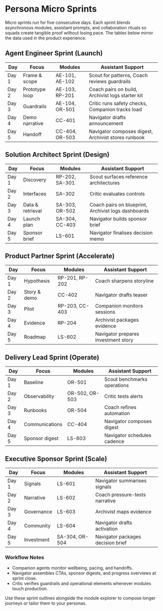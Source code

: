 # Persona Micro Sprints

Micro sprints run for five consecutive days. Each sprint blends asynchronous modules, assistant prompts, and
collaboration rituals so squads create tangible proof without losing pace. The tables below mirror the data used in the product experience.

## Agent Engineer Sprint (Launch)
| Day | Focus | Modules | Assistant Support |
| --- | --- | --- | --- |
| Day 1 | Frame & scope | AE-101, AE-102 | Scout for patterns, Coach reviews guardrails |
| Day 2 | Prototype loop | AE-103, RP-201 | Coach pairs on build, Archivist logs starter kit |
| Day 3 | Guardrails | AE-104, OR-501 | Critic runs safety checks, Companion tracks load |
| Day 4 | Demo narrative | CC-401 | Navigator drafts announcement |
| Day 5 | Handoff | CC-404, OR-503 | Navigator composes digest, Archivist stores runbook |

## Solution Architect Sprint (Design)
| Day | Focus | Modules | Assistant Support |
| --- | --- | --- | --- |
| Day 1 | Discovery | RP-202, SA-301 | Scout surfaces reference architectures |
| Day 2 | Interfaces | SA-302 | Critic evaluates controls |
| Day 3 | Data & retrieval | SA-303, OR-502 | Coach pairs on blueprint, Archivist logs dashboards |
| Day 4 | Launch plan | SA-304, CC-403 | Navigator builds sponsor brief |
| Day 5 | Sponsor brief | LS-601 | Navigator finalises decision memo |

## Product Partner Sprint (Accelerate)
| Day | Focus | Modules | Assistant Support |
| --- | --- | --- | --- |
| Day 1 | Hypothesis | RP-201, RP-202 | Coach sharpens storyline |
| Day 2 | Story & demo | CC-402 | Navigator drafts teaser |
| Day 3 | Pilot | RP-203, CC-403 | Companion monitors sessions |
| Day 4 | Evidence | RP-204 | Archivist packages evidence |
| Day 5 | Roadmap | LS-602 | Navigator prepares investment story |

## Delivery Lead Sprint (Operate)
| Day | Focus | Modules | Assistant Support |
| --- | --- | --- | --- |
| Day 1 | Baseline | OR-501 | Scout benchmarks operations |
| Day 2 | Observability | OR-502, OR-503 | Critic tests alerts |
| Day 3 | Runbooks | OR-504 | Coach refines automation |
| Day 4 | Communications | CC-404 | Navigator composes digest |
| Day 5 | Sponsor digest | LS-603 | Navigator schedules cadence |

## Executive Sponsor Sprint (Scale)
| Day | Focus | Modules | Assistant Support |
| --- | --- | --- | --- |
| Day 1 | Signals | LS-601 | Navigator summarises signals |
| Day 2 | Narrative | LS-602 | Coach pressure-tests narrative |
| Day 3 | Governance | LS-603 | Archivist maps evidence |
| Day 4 | Community | LS-604 | Navigator drafts activation |
| Day 5 | Investment | SA-304, OR-504 | Navigator packages decision brief |

### Workflow Notes
- Companion agents monitor wellbeing, pacing, and handoffs.
- Navigator assembles CTAs, sponsor digests, and progress overviews at sprint close.
- Critic verifies guardrails and operational elements whenever modules touch production.

Use these sprint outlines alongside the module explorer to compose longer journeys or tailor them to your personas.
